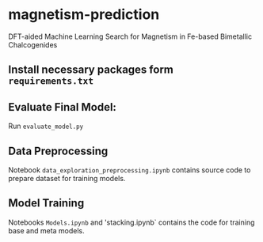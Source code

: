 # magnetism-prediction
DFT-aided Machine Learning Search for Magnetism in Fe-based Bimetallic Chalcogenides

## Install necessary packages form `requirements.txt`

## Evaluate Final Model:
Run `evaluate_model.py` 

## Data Preprocessing
Notebook `data_exploration_preprocessing.ipynb` contains source code to prepare dataset for training models.

## Model Training 
Notebooks `Models.ipynb` and 'stacking.ipynb` contains the code for training base and meta models.


